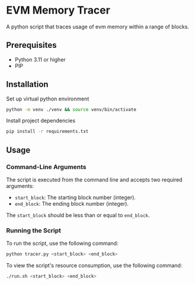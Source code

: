 # EVM Memory Tracer

A python script that traces usage of evm memory within a range of blocks.

## Prerequisites

- Python 3.11 or higher
- PIP

## Installation

Set up virtual python environment

```bash
python -m venv ./venv && source venv/bin/activate
```

Install project dependencies

```bash
pip install -r requirements.txt
```

## Usage

### Command-Line Arguments

The script is executed from the command line and accepts two required arguments:

- `start_block`: The starting block number (integer).
- `end_block`: The ending block number (integer).

The `start_block` should be less than or equal to `end_block`.

### Running the Script

To run the script, use the following command:

```bash
python tracer.py <start_block> <end_block>

```

To view the script's resource consumption, use the following command:

```bash
./run.sh <start_block> <end_block>

```
